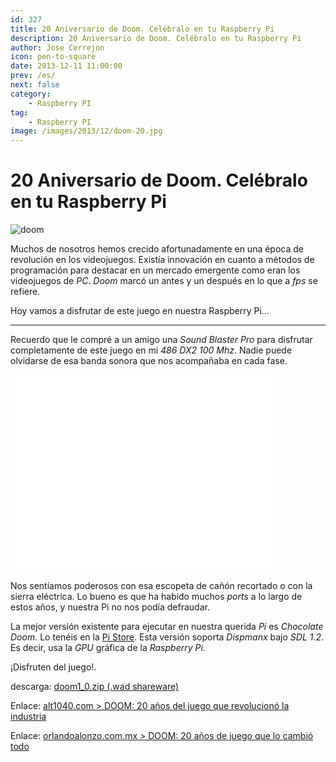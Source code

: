 ```yaml
---
id: 327
title: 20 Aniversario de Doom. Celébralo en tu Raspberry Pi
description: 20 Aniversario de Doom. Celébralo en tu Raspberry Pi
author: Jose Cerrejon
icon: pen-to-square
date: 2013-12-11 11:00:00
prev: /es/
next: false
category:
    - Raspberry PI
tag:
    - Raspberry PI
image: /images/2013/12/doom-20.jpg
---
```


# 20 Aniversario de Doom. Celébralo en tu Raspberry Pi

![doom](/images/2013/12/doom-20.jpg)

Muchos de nosotros hemos crecido afortunadamente en una época de revolución en los videojuegos. Existía innovación en cuanto a métodos de programación para destacar en un mercado emergente como eran los videojuegos de _PC_. _Doom_ marcó un antes y un después en lo que a _fps_ se refiere.

Hoy vamos a disfrutar de este juego en nuestra Raspberry Pi…

---

Recuerdo que le compré a un amigo una _Sound Blaster Pro_ para disfrutar completamente de este juego en mi _486 DX2 100 Mhz_. Nadie puede olvidarse de esa banda sonora que nos acompañaba en cada fase.

<iframe width="420" height="315" src="//www.youtube.com/embed/BEECC3xoCVU" frameborder="0" allowfullscreen></iframe>

Nos sentíamos poderosos con esa escopeta de cañón recortado o con la sierra eléctrica. Lo bueno es que ha habido muchos _ports_ a lo largo de estos años, y nuestra Pi no nos podía defraudar.

La mejor versión existente para ejecutar en nuestra querida _Pi_ es _Chocolate Doom_. Lo tenéis en la [Pi Store](https://store.raspberrypi.com/projects/chocodoom). Esta versión soporta _Dispmanx_ bajo _SDL 1.2_. Es decir, usa la _GPU_ gráfica de la _Raspberry Pi_.

¡Disfruten del juego!.

descarga: [doom1_0.zip (.wad shareware)](https://www.doomworld.com/idgames/?id=6)

Enlace: [alt1040.com > DOOM: 20 años del juego que revolucionó la industria](https://alt1040.com/2013/12/doom-20-aniversario)

Enlace: [orlandoalonzo.com.mx > DOOM: 20 años de juego que lo cambió todo](https://www.orlandoalonzo.com.mx/tecnologia/doom-20-anos-de-juego-que-lo-cambio-todo/)
